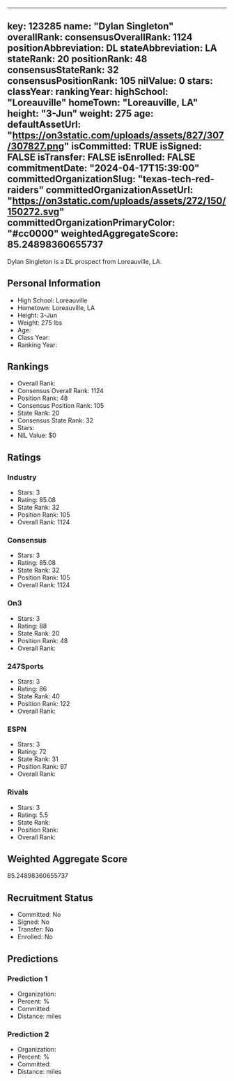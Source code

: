 ---
  key: 123285
  name: "Dylan Singleton"
  overallRank: 
  consensusOverallRank: 1124
  positionAbbreviation: DL
  stateAbbreviation: LA
  stateRank: 20
  positionRank: 48
  consensusStateRank: 32
  consensusPositionRank: 105
  nilValue: 0
  stars: 
  classYear: 
  rankingYear: 
  highSchool: "Loreauville"
  homeTown: "Loreauville, LA"
  height: "3-Jun"
  weight: 275
  age: 
  defaultAssetUrl: "https://on3static.com/uploads/assets/827/307/307827.png"
  isCommitted: TRUE
  isSigned: FALSE
  isTransfer: FALSE
  isEnrolled: FALSE
  commitmentDate: "2024-04-17T15:39:00"
  committedOrganizationSlug: "texas-tech-red-raiders"
  committedOrganizationAssetUrl: "https://on3static.com/uploads/assets/272/150/150272.svg"
  committedOrganizationPrimaryColor: "#cc0000"
  weightedAggregateScore: 85.24898360655737
  ---
  
  Dylan Singleton is a DL prospect from Loreauville, LA.
  
  ## Personal Information
  - High School: Loreauville
  - Hometown: Loreauville, LA
  - Height: 3-Jun
  - Weight: 275 lbs
  - Age: 
  - Class Year: 
  - Ranking Year: 
  
  ## Rankings
  - Overall Rank: 
  - Consensus Overall Rank: 1124
  - Position Rank: 48
  - Consensus Position Rank: 105
  - State Rank: 20
  - Consensus State Rank: 32
  - Stars: 
  - NIL Value: $0
  
  ## Ratings
  
  ### Industry
  - Stars: 3
  - Rating: 85.08
  - State Rank: 32
  - Position Rank: 105
  - Overall Rank: 1124
  
  ### Consensus
  - Stars: 3
  - Rating: 85.08
  - State Rank: 32
  - Position Rank: 105
  - Overall Rank: 1124
  
  ### On3
  - Stars: 3
  - Rating: 88
  - State Rank: 20
  - Position Rank: 48
  - Overall Rank: 
  
  ### 247Sports
  - Stars: 3
  - Rating: 86
  - State Rank: 40
  - Position Rank: 122
  - Overall Rank: 
  
  ### ESPN
  - Stars: 3
  - Rating: 72
  - State Rank: 31
  - Position Rank: 97
  - Overall Rank: 
  
  ### Rivals
  - Stars: 3
  - Rating: 5.5
  - State Rank: 
  - Position Rank: 
  - Overall Rank: 
  
  ## Weighted Aggregate Score
  85.24898360655737
  
  ## Recruitment Status
  - Committed: No
  - Signed: No
  - Transfer: No
  - Enrolled: No
  
  
  
  ## Predictions
  
  ### Prediction 1
  - Organization: 
  - Percent: %
  - Committed: 
  - Distance:  miles
  
  ### Prediction 2
  - Organization: 
  - Percent: %
  - Committed: 
  - Distance:  miles
  